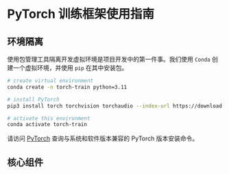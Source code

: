 # PyTorch 训练框架使用指南

## 环境隔离

使用包管理工具隔离开发虚拟环境是项目开发中的第一件事。我们使用 `Conda` 创建一个虚拟环境，并使用 `pip` 在其中安装包。

```bash
# create virtual environment
conda create -n torch-train python=3.11

# install PyTorch
pip3 install torch torchvision torchaudio --index-url https://download.pytorch.org/whl/cu118

# activate this environment
conda activate torch-train
```

请访问 [PyTorch](https://pytorch.org/) 查询与系统和软件版本兼容的 PyTorch 版本安装命令。

## 核心组件
